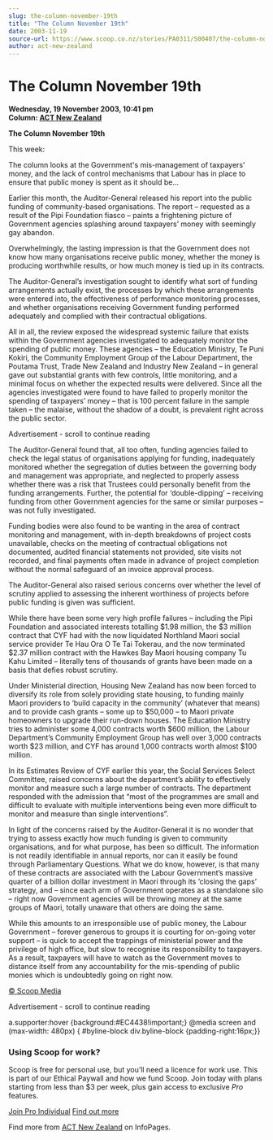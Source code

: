 ```yaml
---
slug: the-column-november-19th
title: "The Column November 19th"
date: 2003-11-19
source-url: https://www.scoop.co.nz/stories/PA0311/S00407/the-column-november-19th.htm
author: act-new-zealand
---
```

The Column November 19th
========================

**Wednesday, 19 November 2003, 10:41 pm**  
**Column: [ACT New Zealand](https://info.scoop.co.nz/ACT_New_Zealand)**

  

**The Column November 19th**

This week:

The column looks at the Government's mis-management of taxpayers' money, and the lack of control mechanisms that Labour has in place to ensure that public money is spent as it should be...

Earlier this month, the Auditor-General released his report into the public funding of community-based organisations. The report – requested as a result of the Pipi Foundation fiasco – paints a frightening picture of Government agencies splashing around taxpayers’ money with seemingly gay abandon.

Overwhelmingly, the lasting impression is that the Government does not know how many organisations receive public money, whether the money is producing worthwhile results, or how much money is tied up in its contracts.

The Auditor-General’s investigation sought to identify what sort of funding arrangements actually exist, the processes by which these arrangements were entered into, the effectiveness of performance monitoring processes, and whether organisations receiving Government funding performed adequately and complied with their contractual obligations.

All in all, the review exposed the widespread systemic failure that exists within the Government agencies investigated to adequately monitor the spending of public money. These agencies – the Education Ministry, Te Puni Kokiri, the Community Employment Group of the Labour Department, the Poutama Trust, Trade New Zealand and Industry New Zealand – in general gave out substantial grants with few controls, little monitoring, and a minimal focus on whether the expected results were delivered. Since all the agencies investigated were found to have failed to properly monitor the spending of taxpayers’ money – that is 100 percent failure in the sample taken – the malaise, without the shadow of a doubt, is prevalent right across the public sector.

Advertisement - scroll to continue reading





The Auditor-General found that, all too often, funding agencies failed to check the legal status of organisations applying for funding, inadequately monitored whether the segregation of duties between the governing body and management was appropriate, and neglected to properly assess whether there was a risk that Trustees could personally benefit from the funding arrangements. Further, the potential for ‘double-dipping’ – receiving funding from other Government agencies for the same or similar purposes – was not fully investigated.

Funding bodies were also found to be wanting in the area of contract monitoring and management, with in-depth breakdowns of project costs unavailable, checks on the meeting of contractual obligations not documented, audited financial statements not provided, site visits not recorded, and final payments often made in advance of project completion without the normal safeguard of an invoice approval process.

The Auditor-General also raised serious concerns over whether the level of scrutiny applied to assessing the inherent worthiness of projects before public funding is given was sufficient.

While there have been some very high profile failures – including the Pipi Foundation and associated interests totalling $1.98 million, the $3 million contract that CYF had with the now liquidated Northland Maori social service provider Te Hau Ora O Te Tai Tokerau, and the now terminated $2.37 million contract with the Hawkes Bay Maori housing company Tu Kahu Limited – literally tens of thousands of grants have been made on a basis that defies robust scrutiny.

Under Ministerial direction, Housing New Zealand has now been forced to diversify its role from solely providing state housing, to funding mainly Maori providers to ‘build capacity in the community’ (whatever that means) and to provide cash grants – some up to $50,000 – to Maori private homeowners to upgrade their run-down houses. The Education Ministry tries to administer some 4,000 contracts worth $600 million, the Labour Department’s Community Employment Group has well over 3,000 contracts worth $23 million, and CYF has around 1,000 contracts worth almost $100 million.

In its Estimates Review of CYF earlier this year, the Social Services Select Committee, raised concerns about the department’s ability to effectively monitor and measure such a large number of contracts. The department responded with the admission that “most of the programmes are small and difficult to evaluate with multiple interventions being even more difficult to monitor and measure than single interventions”.

In light of the concerns raised by the Auditor-General it is no wonder that trying to assess exactly how much funding is given to community organisations, and for what purpose, has been so difficult. The information is not readily identifiable in annual reports, nor can it easily be found through Parliamentary Questions. What we do know, however, is that many of these contracts are associated with the Labour Government’s massive quarter of a billion dollar investment in Maori through its ‘closing the gaps’ strategy, and – since each arm of Government operates as a standalone silo – right now Government agencies will be throwing money at the same groups of Maori, totally unaware that others are doing the same.

While this amounts to an irresponsible use of public money, the Labour Government – forever generous to groups it is courting for on-going voter support – is quick to accept the trappings of ministerial power and the privilege of high office, but slow to recognise its responsibility to taxpayers. As a result, taxpayers will have to watch as the Government moves to distance itself from any accountability for the mis-spending of public monies which is undoubtedly going on right now.  

[© Scoop Media](http://www.scoop.co.nz/about/terms.html)  

Advertisement - scroll to continue reading



a.supporter:hover {background:#EC4438!important;} @media screen and (max-width: 480px) { #byline-block div.byline-block {padding-right:16px;}}

### Using Scoop for work?

Scoop is free for personal use, but you’ll need a licence for work use. This is part of our Ethical Paywall and how we fund Scoop. Join today with plans starting from less than $3 per week, plus gain access to exclusive _Pro_ features.  
  
[Join Pro Individual](https://pro.scoop.co.nz/Individual/?from=ProIn24) [Find out more](https://pro.scoop.co.nz/using-scoop-for-work/?from=ProIn24)

Find more from [ACT New Zealand](https://info.scoop.co.nz/ACT_New_Zealand) on InfoPages.